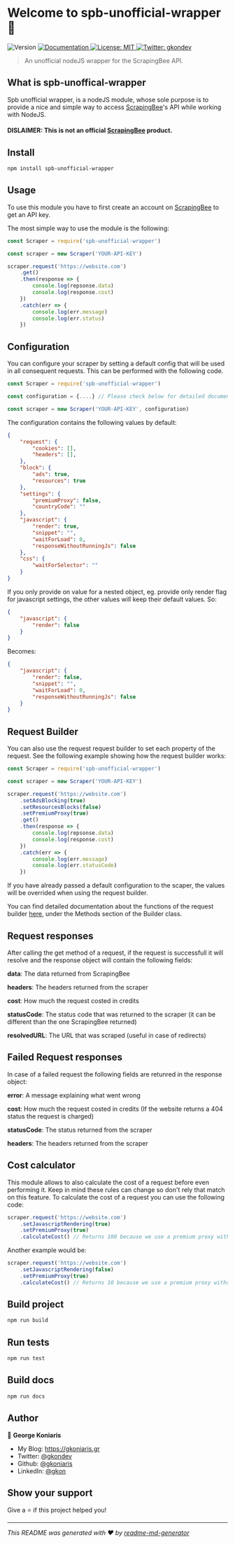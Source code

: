 <h1>Welcome to spb-unofficial-wrapper 👋</h1>
<p>
  <img alt="Version" src="https://img.shields.io/badge/version-1.0.0-blue.svg?cacheSeconds=2592000" />
  <a href="https://gkoniaris.github.io/spb-unofficial-wrapper/" target="_blank">
    <img alt="Documentation" src="https://img.shields.io/badge/documentation-yes-brightgreen.svg" />
  </a>
  <a href="#" target="_blank">
    <img alt="License: MIT" src="https://img.shields.io/badge/License-MIT-yellow.svg" />
  </a>
  <a href="https://twitter.com/gkondev" target="_blank">
    <img alt="Twitter: gkondev" src="https://img.shields.io/twitter/follow/gkondev.svg?style=social" />
  </a>
</p>

> An unofficial nodeJS wrapper for the ScrapingBee API.

## What is spb-unoffical-wrapper

Spb unofficial wrapper, is a nodeJS module, whose sole purpose is to provide a nice and simple way to access [ScrapingBee](https://www.scrapingbee.com/)'s API while working with NodeJS.

#### DISLAIMER: This is not an official [ScrapingBee](https://www.scrapingbee.com/) product.

## Install

```sh
npm install spb-unofficial-wrapper
```

## Usage

To use this module you have to first create an account on [ScrapingBee](https://www.scrapingbee.com/) to get an API key.

The most simple way to use the module is the following:

```javascript
const Scraper = require('spb-unofficial-wrapper')

const scraper = new Scraper('YOUR-API-KEY')

scraper.request('https://website.com')
    .get()
    .then(response => {
        console.log(repsonse.data)
        console.log(response.cost)
    })
    .catch(err => {
        console.log(err.message)
        console.log(err.status)
    })
```

## Configuration

You can configure your scraper by setting a default config that will be used in all consequent requests. This can be performed with the following code.

```javascript
const Scraper = require('spb-unofficial-wrapper')

const configuration = {....} // Please check below for detailed documentation about available settings

const scraper = new Scraper('YOUR-API-KEY', configuration)
```

The configuration contains the following values by default:

```json
{
    "request": {
        "cookies": [],
        "headers": [],
    },
    "block": {
        "ads": true,
        "resources": true
    },
    "settings": {
        "premiumProxy": false,
        "countryCode": ""
    },
    "javascript": {
        "render": true,
        "snippet": "",
        "waitForLoad": 0,
        "responseWithoutRunningJs": false
    },
    "css": {
        "waitForSelector": ""
    }
}
```

If you only provide on value for a nested object, eg. provide only render flag for javascript settings, the other values will keep their default values. So:

```json
{
    "javascript": {
        "render": false
    } 
}
```

Becomes:

```json
{
    "javascript": {
        "render": false,
        "snippet": "",
        "waitForLoad": 0,
        "responseWithoutRunningJs": false
    }
}
```

## Request Builder
You can also use the request request builder to set each property of the request. See the following example showing how the request builder works:

```javascript
const Scraper = require('spb-unofficial-wrapper')

const scraper = new Scraper('YOUR-API-KEY')

scraper.request('https://website.com')
    .setAdsBlocking(true)
    .setResourcesBlocks(false)
    .setPremiumProxy(true)
    .get()
    .then(response => {
        console.log(repsonse.data)
        console.log(response.cost)
    })
    .catch(err => {
        console.log(err.message)
        console.log(err.statusCode)
    })
```

If you have already passed a default configuration to the scaper, the values will be overrided when using the request builder.

You can find detailed documentation about the functions of the request builder [here](https://gkoniaris.github.io/spb-unofficial-wrapper/Builder.html), under the Methods section of the Builder class.

## Request responses

After calling the get method of a request, if the request is successfull it will resolve and the response object will contain the following fields:

**data**: The data returned from ScrapingBee

**headers**: The headers returned from the scraper

**cost**: How much the request costed in credits

**statusCode**: The status code that was returned to the scraper (it can be different than the one ScrapingBee returned)

**resolvedURL**: The URL that was scraped (useful in case of redirects)

## Failed Request responses

In case of a failed request the following fields are retunred in the response object:

**error**: A message explaining what went wrong

**cost**: How much the request costed in credits (If the website returns a 404 status the request is charged)

**statusCode**: The status returned from the scraper

**headers**: The headers returned from the scraper

## Cost calculator

This module allows to also calculate the cost of a request before even performing it. Keep in mind these rules can change so don't rely that match on this feature. To calculate the cost of a request you can use the following code:

```javascript
scraper.request('https://website.com')
    .setJavascriptRendering(true)
    .setPremiumProxy(true)
    .calculateCost() // Returns 100 because we use a premium proxy with javascript rendering
```

Another example would be:

```javascript
scraper.request('https://website.com')
    .setJavascriptRendering(false)
    .setPremiumProxy(true)
    .calculateCost() // Returns 10 because we use a premium proxy without javascript rendering
```

## Build project

```sh
npm run build
```

## Run tests

```sh
npm run test
```

## Build docs

```sh
npm run docs
```

## Author

👤 **George Koniaris**

* My Blog: https://gkoniaris.gr
* Twitter: [@gkondev](https://twitter.com/gkondev)
* Github: [@gkoniaris](https://github.com/gkoniaris)
* LinkedIn: [@gkon](https://linkedin.com/in/gkon)

## Show your support

Give a ⭐️ if this project helped you!

***
_This README was generated with ❤️ by [readme-md-generator](https://github.com/kefranabg/readme-md-generator)_